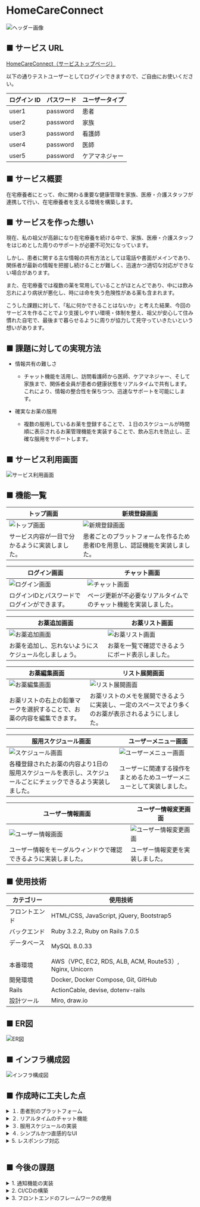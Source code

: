 # HomeCareConnect
![ヘッダー画像](/docs/img/Readme/hcc_readme.png)


## ■ サービス URL

[HomeCareConnect（サービストップページ）](https://yonex0821naoki.net/)

以下の通りテストユーザーとしてログインできますので、ご自由にお使いください。

| ログイン ID        | パスワード     | ユーザータイプ |
| ----------------- | ------------ | ------------ |
| user1 | password | 患者 |
| user2 | password | 家族 |
| user3 | password | 看護師 |
| user4 | password | 医師 |
| user5 | password | ケアマネジャー |

## ■ サービス概要

在宅療養者にとって、命に関わる重要な健康管理を家族、医療・介護スタッフが連携して行い、在宅療養者を支える環境を構築します。

## ■ サービスを作った想い

現在、私の祖父が高齢になり在宅療養を続ける中で、家族、医療・介護スタッフをはじめとした周りのサポートが必要不可欠になっています。

しかし、患者に関する主な情報の共有方法としては電話や書面がメインであり、関係者が最新の情報を把握し続けることが難しく、迅速かつ適切な対応ができない場合があります。

また、在宅療養では複数の薬を常用していることがほとんどであり、中には飲み忘れにより病状が悪化し、時には命を失う危険性がある薬も含まれます。

こうした課題に対して、「私に何かできることはないか」と考えた結果、今回のサービスを作ることでより支援しやすい環境・体制を整え、祖父が安心して住み慣れた自宅で、最後まで暮らせるように周りが協力して見守っていきたいという想いがあります。

## ■ 課題に対しての実現方法

- 情報共有の難しさ
  - チャット機能を活用し、訪問看護師から医師、ケアマネジャー、そして家族まで、関係者全員が患者の健康状態をリアルタイムで共有します。これにより、情報の整合性を保ちつつ、迅速なサポートを可能にします。

- 確実なお薬の服用
  - 複数の服用しているお薬を登録することで、１日のスケジュールが時間順に表示されるお薬管理機能を実装することで、飲み忘れを防止し、正確な服用をサポートします。

## ■ サービス利用画面

![サービス利用画面](docs/img/Readme/hcc_application_image.gif)

## ■ 機能一覧

| トップ画面 |　新規登録画面 |
| ---- | ---- |
| ![トップ画面](/docs/img/Readme/top-page.png) | ![新規登録画面](/docs/img/Readme/sign-up-page.png) |
| サービス内容が一目で分かるように実装しました。 | 患者ごとのプラットフォームを作るため患者IDを用意し、認証機能を実装しました。 |

| ログイン画面 |　チャット画面 |
| ---- | ---- |
| ![ログイン画面](/docs/img/Readme/login-page.png) | ![チャット画面](/docs/img/Readme/chat-page.png) |
| ログインIDとパスワードでログインができます。 | ページ更新が不必要なリアルタイムでのチャット機能を実装しました。 |

| お薬追加画面 |　お薬リスト画面 |
| ---- | ---- |
| ![お薬追加画面](/docs/img/Readme/medication-new-page.png) | ![お薬リスト画面](/docs/img/Readme/medication-list-page.png) |
| お薬を追加し、忘れないようにスケジュール化しましょう。 | お薬を一覧で確認できるようにボード表示しました。 |

| お薬編集画面 |　リスト展開画面 |
| ---- | ---- |
| ![お薬編集画面](/docs/img/Readme/medication-edit-page.png) | ![リスト展開画面](/docs/img/Readme/medication-list-toggle.png) |
| お薬リストの右上の鉛筆マークを選択することで、お薬の内容を編集できます。 | お薬リストのメモを展開できるように実装し、一定のスペースでより多くのお薬が表示されるようにしました。 |

| 服用スケジュール画面 |　ユーザーメニュー画面 |
| ---- | ---- |
| ![スケジュール画面](/docs/img/Readme/schedule-page.png) | ![ユーザーメニュー画面](/docs/img/Readme/user-menu-page.png) |
| 各種登録されたお薬の内容より1日の服用スケジュールを表示し、スケジュールごとにチェックできるよう実装しました。 | ユーザーに関連する操作をまとめるためユーザーメニューとして実装しました。 |

| ユーザー情報画面 |　ユーザー情報変更画面 |
| ---- | ---- |
| ![ユーザー情報画面](/docs/img/Readme/modal-window-page.png) | ![ユーザー情報変更画面](/docs/img/Readme/user-setting-page.png) |
| ユーザー情報をモーダルウィンドウで確認できるように実装しました。 | ユーザー情報変更を実装しました。 |


## ■ 使用技術

| カテゴリー         | 使用技術                                     |
| ----------------- | --------------------------------------------------    |
| フロントエンド      | HTML/CSS,  JavaScript, jQuery, Bootstrap5              |
| バックエンド        | Ruby 3.2.2, Ruby on Rails 7.0.5                        |
| データベース    　  | MySQL 8.0.33                                           |
| 本番環境           | AWS（VPC, EC2, RDS, ALB, ACM, Route53）, Nginx, Unicorn |
| 開発環境           | Docker, Docker Compose, Git, GitHub                    |
| Rails             |  ActionCable, devise, dotenv-rails                     |
| 設計ツール          |  Miro, draw.io |

## ■ ER図

![ER図](/docs/img/ER_diagram/er_diagram1.5.png)

## ■ インフラ構成図

![インフラ構成図](/docs/img/system_configuration_diagram/system_configuration_diagram1.2.png)

## ■ 作成時に工夫した点

<details>
<summary>１. 患者別のプラットフォーム</summary>

- 患者IDを導入することで、患者ごとに紐づいたユーザーが作成されるようになり、患者別のケアや情報共有をスムーズに行えるようにしました。
</details>

<details>
<summary>２. リアルタイムのチャット機能</summary>

- プロダクト開発において、リアルタイムでの情報共有が不可欠であると考えたため、Railsの主な機能の1つであるActionCableを導入することにしました。
- ActionCableを用いることで、WebSocketを活用したリアルタイム通信が可能となり、ユーザー間の情報共有を瞬時に行うことができるようになりました。
</details>

<details>
<summary>３. 服用スケジュールの実装</summary>

- スケジュールの確認では、チェック欄をAjax通信で行うことによりユーザーは全ページの再読読み込みを待たずに操作でき、スムーズに使用できるように工夫しました。

</details>

<details>
<summary>４. シンプルかつ直感的なUI</summary>

- このサービスは幅広い年齢層を対象としているため、ユーザービリティを最優先に、シンプルで直感的なUIを採用しました。
- 具体的には、多くのサービスで一般的に見られるヘッダーとサイドメニューを採用し、リンク部分にカーソルを合わせると色が変わるように統一し、デザインしました。

</details>

<details>
<summary>5. レスポンシブ対応</summary>

- サービスの使用状況を考えると、日常生活においてスマホからの使用がメインとなるので、レスポンシブデザインに対応しています。
- サイドメニューの代わりに画面下部にタブバーを採用ことで、画面サイズが小さくなっても見やすさを維持しております。
</details>


<br>


## ■ 今後の課題

<details>
<summary>1. 通知機能の実装</summary>

- 現状、チャット機能ではメッセージの送信があっても頻繁に確認しなければ気づかない、また服用スケジュールではお薬を飲み忘れている場合など、通知機能でこれらが解決できると思います。
</details>

<details>
<summary>2. CI/CDの構築</summary>

- CI/CDを通じて自動的なテストとデプロイを行うことで、バグの早期発見や作業の効率化が実現でき、サービスの品質を維持・向上させることができるため、導入する必要があると考えています。
</details>

<details>
<summary>3. フロントエンドのフレームワークの使用</summary>

- 現在、CSS、JavaScript、およびBootstrapを基本的な技術として使用していますが、Reactのような現代的なJavaScriptフレームワークを使用しておりません。
- 今後の拡張性やユーザーエクスペリエンスの向上の観点から見直しの必要性を感じており、今後導入していきたいと考えております。
</details>
